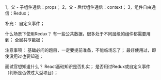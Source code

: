 1，父 - 子组件通信：props；
2，父 - 后代组件通信：context；
3，组件自由通信：Redux；

补充：
    自定义事件；

什么场景下使用Redux？
    有一些公共数据，很多处于不同层级的组件都需要用到；
    全局共享数据；

注意事项：
    基础必问的题目，一定要提前准备，不能临场忘了；
    最好使用过，即使没用过也要知道；

面试官想知道什么？
    React基础知识是否扎实；
    是否用过Redux或自定义事件（判断是否做过大型项目）；